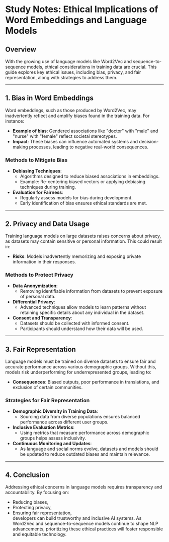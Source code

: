 # Study Notes: Ethical Implications of Word Embeddings and Language Models

## Overview
With the growing use of language models like Word2Vec and sequence-to-sequence models, ethical considerations in training data are crucial. This guide explores key ethical issues, including bias, privacy, and fair representation, along with strategies to address them.

---

## 1. **Bias in Word Embeddings**
Word embeddings, such as those produced by Word2Vec, may inadvertently reflect and amplify biases found in the training data. For instance:
- **Example of bias**: Gendered associations like "doctor" with "male" and "nurse" with "female" reflect societal stereotypes.
- **Impact**: These biases can influence automated systems and decision-making processes, leading to negative real-world consequences.

### Methods to Mitigate Bias
- **Debiasing Techniques**:
  - Algorithms designed to reduce biased associations in embeddings.
  - Example: Re-centering biased vectors or applying debiasing techniques during training.
- **Evaluation for Fairness**:
  - Regularly assess models for bias during development.
  - Early identification of bias ensures ethical standards are met.

---

## 2. **Privacy and Data Usage**
Training language models on large datasets raises concerns about privacy, as datasets may contain sensitive or personal information. This could result in:
- **Risks**: Models inadvertently memorizing and exposing private information in their responses.

### Methods to Protect Privacy
- **Data Anonymization**:
  - Removing identifiable information from datasets to prevent exposure of personal data.
- **Differential Privacy**:
  - Advanced techniques allow models to learn patterns without retaining specific details about any individual in the dataset.
- **Consent and Transparency**:
  - Datasets should be collected with informed consent.
  - Participants should understand how their data will be used.

---

## 3. **Fair Representation**
Language models must be trained on diverse datasets to ensure fair and accurate performance across various demographic groups. Without this, models risk underperforming for underrepresented groups, leading to:
- **Consequences**: Biased outputs, poor performance in translations, and exclusion of certain communities.

### Strategies for Fair Representation
- **Demographic Diversity in Training Data**:
  - Sourcing data from diverse populations ensures balanced performance across different user groups.
- **Inclusive Evaluation Metrics**:
  - Using metrics that measure performance across demographic groups helps assess inclusivity.
- **Continuous Monitoring and Updates**:
  - As language and social norms evolve, datasets and models should be updated to reduce outdated biases and maintain relevance.

---

## 4. **Conclusion**
Addressing ethical concerns in language models requires transparency and accountability. By focusing on:
- Reducing biases,
- Protecting privacy,
- Ensuring fair representation,  
developers can build trustworthy and inclusive AI systems. As Word2Vec and sequence-to-sequence models continue to shape NLP advancements, prioritizing these ethical practices will foster responsible and equitable technology.